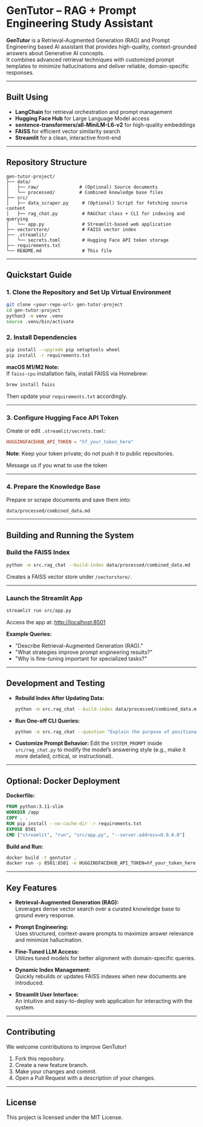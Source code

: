 # GenTutor – RAG + Prompt Engineering Study Assistant

**GenTutor** is a Retrieval-Augmented Generation (RAG) and Prompt Engineering based AI assistant that provides high-quality, context-grounded answers about Generative AI concepts.  
It combines advanced retrieval techniques with customized prompt templates to minimize hallucinations and deliver reliable, domain-specific responses.

---

## Built Using
- **LangChain** for retrieval orchestration and prompt management
- **Hugging Face Hub** for Large Language Model access
- **sentence-transformers/all-MiniLM-L6-v2** for high-quality embeddings
- **FAISS** for efficient vector similarity search
- **Streamlit** for a clean, interactive front-end

---

## Repository Structure
```
gen-tutor-project/
├── data/
│   ├── raw/               # (Optional) Source documents
│   └── processed/         # Combined knowledge base files
├── src/
│   ├── data_scraper.py     # (Optional) Script for fetching source content
│   ├── rag_chat.py         # RAGChat class + CLI for indexing and querying
│   └── app.py              # Streamlit-based web application
├── vectorstore/            # FAISS vector index
├── .streamlit/
│   └── secrets.toml        # Hugging Face API token storage
├── requirements.txt
└── README.md               # This file
```

---

## Quickstart Guide

### 1. Clone the Repository and Set Up Virtual Environment
```bash
git clone <your-repo-url> gen-tutor-project
cd gen-tutor-project
python3 -m venv .venv
source .venv/bin/activate
```

### 2. Install Dependencies
```bash
pip install --upgrade pip setuptools wheel
pip install -r requirements.txt
```
**macOS M1/M2 Note:**  
If `faiss-cpu` installation fails, install FAISS via Homebrew:
```bash
brew install faiss
```
Then update your `requirements.txt` accordingly.

---

### 3. Configure Hugging Face API Token
Create or edit `.streamlit/secrets.toml`:
```toml
HUGGINGFACEHUB_API_TOKEN = "hf_your_token_here"
```
**Note**: Keep your token private; do not push it to public repositories.

Message us if you wnat to use the token

---

### 4. Prepare the Knowledge Base
Prepare or scrape documents and save them into:
```
data/processed/combined_data.md
```

---

## Building and Running the System

### Build the FAISS Index
```bash
python -m src.rag_chat --build-index data/processed/combined_data.md
```
Creates a FAISS vector store under `/vectorstore/`.

---

### Launch the Streamlit App
```bash
streamlit run src/app.py
```
Access the app at: [http://localhost:8501](http://localhost:8501)

**Example Queries:**
- "Describe Retrieval-Augmented Generation (RAG)."
- "What strategies improve prompt engineering results?"
- "Why is fine-tuning important for specialized tasks?"

---

## Development and Testing

- **Rebuild Index After Updating Data:**
  ```bash
  python -m src.rag_chat --build-index data/processed/combined_data.md
  ```
- **Run One-off CLI Queries:**
  ```bash
  python -m src.rag_chat --question "Explain the purpose of positional encoding in Transformers."
  ```

- **Customize Prompt Behavior:**
  Edit the `SYSTEM_PROMPT` inside `src/rag_chat.py` to modify the model’s answering style (e.g., make it more detailed, critical, or instructional).

---

## Optional: Docker Deployment

**Dockerfile:**
```Dockerfile
FROM python:3.11-slim
WORKDIR /app
COPY . .
RUN pip install --no-cache-dir -r requirements.txt
EXPOSE 8501
CMD ["streamlit", "run", "src/app.py", "--server.address=0.0.0.0"]
```

**Build and Run:**
```bash
docker build -t gentutor .
docker run -p 8501:8501 -e HUGGINGFACEHUB_API_TOKEN=hf_your_token_here gentutor
```

---

## Key Features

- **Retrieval-Augmented Generation (RAG):**  
  Leverages dense vector search over a curated knowledge base to ground every response.

- **Prompt Engineering:**  
  Uses structured, context-aware prompts to maximize answer relevance and minimize hallucination.

- **Fine-Tuned LLM Access:**  
  Utilizes tuned models for better alignment with domain-specific queries.

- **Dynamic Index Management:**  
  Quickly rebuilds or updates FAISS indexes when new documents are introduced.

- **Streamlit User Interface:**  
  An intuitive and easy-to-deploy web application for interacting with the system.

---

## Contributing

We welcome contributions to improve GenTutor!

1. Fork this repository.
2. Create a new feature branch.
3. Make your changes and commit.
4. Open a Pull Request with a description of your changes.

---

## License

This project is licensed under the MIT License.
